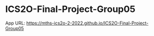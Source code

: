 # ICS2O-Final-Project-Group05

App URL: https://mths-ics2o-2-2022.github.io/ICS2O-Final-Project-Group05